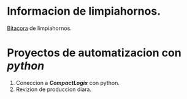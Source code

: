 # Informacion de limpiahornos.

[Bitacora](202210020940_bitacora.md) de limpiahornos.

# Proyectos de automatizacion con ***python*** 

1. Coneccion a ***CompactLogix*** con python.
2. Revizion de produccion diara.
